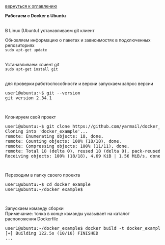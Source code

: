 <a href="/README.md">вернуться к оглавлению</a>

<b>Работаем с Docker в Ubuntu</b> <br><br>

В Linux (Ubuntu) устанавливаем git клиент

Обновляем информацию о пакетах и зависимостях в подключенных репозиториях<br>
`sudo apt-get update`<br><br>


Устанавливаем клиент git<br>
`sudo apt-get install git`<br><br> 


для проверки работоспособности и версии запускаем запрос версии
<pre>
user1@ubuntu:~$ git --version
git version 2.34.1
</pre><br>

Клонируем свой проект 
<pre>
user1@ubuntu:~$ git clone https://github.com/yarmail/docker_example.git
Cloning into 'docker_example'...
remote: Enumerating objects: 18, done.
remote: Counting objects: 100% (18/18), done.
remote: Compressing objects: 100% (11/11), done.
remote: Total 18 (delta 0), reused 18 (delta 0), pack-reused 0
Receiving objects: 100% (18/18), 4.69 KiB | 1.56 MiB/s, done.
</pre><br>

Переходим в папку своего проекта
<pre>
user1@ubuntu:~$ cd docker_example
user1@ubuntu:~/docker_example$ 
</pre><br>

Запускаем команду сборки<br>
Примечание: точка в конце команды указывает на каталог расположения Dockerfile
<br>
<pre>
user1@ubuntu:~/docker_example$ docker build -t docker_example .
[+] Building 122.5s (10/10) FINISHED 
...
</pre><br>
